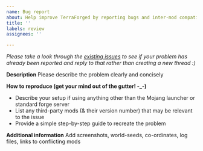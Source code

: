 ```yaml
---
name: Bug report
about: Help improve TerraForged by reporting bugs and inter-mod compatibility problems
title: ''
labels: review
assignees: ''

---
```


_Please take a look through the [existing issues](https://github.com/TerraForged/TerraForged/issues) to see if your problem has already been reported and reply to that rather than creating a new thread :)_

**Description**
Please describe the problem clearly and concisely

**How to reproduce (get your mind out of the gutter! -_-)**
- Describe your setup if using anything other than the Mojang launcher or standard forge server
- List any third-party mods (& their version number) that may be relevant to the issue
- Provide a simple step-by-step guide to recreate the problem

**Additional information**
Add screenshots, world-seeds, co-ordinates, log files, links to conflicting mods
